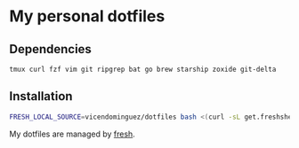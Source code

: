 My personal dotfiles
====================

## Dependencies
```
tmux curl fzf vim git ripgrep bat go brew starship zoxide git-delta
```

## Installation

``` sh
FRESH_LOCAL_SOURCE=vicendominguez/dotfiles bash <(curl -sL get.freshshell.com)
```

My dotfiles are managed by [fresh].

[fresh]: http://freshshell.com
